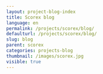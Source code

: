 ```yaml
---
layout: project-blog-index
title: Scorex blog
language: en
permalink: /projects/scorex/blog/
defaulturl: /projects/scorex/blog/
slug: blog
parent: scorex
categories: projects-blog
thumbnail: /images/scorex.jpg
visible: true
---
```

